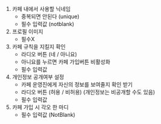 1. 카페 내에서 사용할 닉네임
    - 중복되면 안된다 (unique)
    - 필수 입력값 (notblank)
2. 프로필 이미지
    - 필수X
3. 카페 규칙을 지킬지 확인
    - 라디오 버튼 (네 / 아니요)
    - 아니요를 누르면 카페 가입버튼 비활성화
    - 필수 입력값
4. 개인정보 공개여부 설정
    - 카페 운영진에게 자신의 정보를
       보여줄지 확인 받기
    - 라디오 버튼 (허용 / 비허용)
       (개인정보는 비공개할 수도 있음)
    - 필수 입력값
5. 카페 가입 시 각오 한 마디
    - 필수 입력값 (NotBlank)